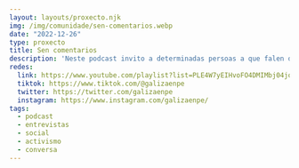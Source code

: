 ```yaml
---
layout: layouts/proxecto.njk
img: /img/comunidade/sen-comentarios.webp
date: "2022-12-26"
type: proxecto
title: Sen comentarios
description: 'Neste podcast invito a determinadas persoas a que falen do tema do que son expertas ou do que fan activismo.'
redes:
  link: https://www.youtube.com/playlist?list=PLE4W7yEIHvoFO4DMIMbj04jowX8LJiwjD
  tiktok: https://www.tiktok.com/@galizaenpe
  twitter: https://twitter.com/galizaenpe
  instagram: https://www.instagram.com/galizaenpe/
tags:
  - podcast
  - entrevistas
  - social
  - activismo
  - conversa
---
```

